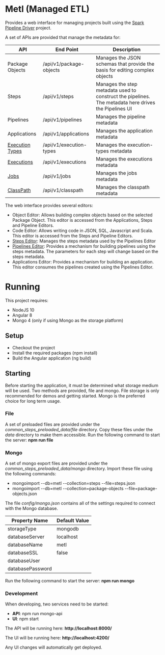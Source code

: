 # Metl (Managed ETL)
Provides a web interface for managing projects built using the [Spark Pipeline Driver](https://github.com/Acxiom/spark-pipeline-driver) project.

A set of APIs are provided that manage the metadata for:

| API                                        | End Point               | Description                                                                                          |
|--------------------------------------------|-------------------------|------------------------------------------------------------------------------------------------------|
| Package Objects                            | /api/v1/package-objects | Manages the JSON schemas that provide the basis for editing complex objects                          |
| Steps                                      | /api/v1/steps           | Manages the step metadata used to construct the pipelines. The metadata here drives the Pipelines UI |
| Pipelines                                  | /api/v1/pipelines       | Manages the pipeline metadata                                                                        |
| Applications                               | /api/v1/applications    | Manages the application metadata 
| [Execution Types](docs/execution-types.md) | /api/v1/execution-types | Manages the execution-types metadata 
| [Executions](docs/executions.md)           | /api/v1/executions      | Manages the executions metadata 
| [Jobs](docs/jobs.md)                       | /api/v1/jobs            | Manages the jobs metadata 
| [ClassPath](docs/classpath.md)             | /api/v1/classpath       | Manages the classpath metadata 

The web interface provides several editors:

* Object Editor: Allows building complex objects based on the selected Package Object. This editor is accessed from the Applications, Steps and Pipeline Editors.
* Code Editor: Allows writing code in JSON, SQL, Javascript and Scala. This editor is accessed from the Steps and Pipeline Editors.
* [Steps Editor](docs/steps-editor.md): Manages the steps metadata used by the Pipelines Editor
* [Pipelines Editor](docs/pipelines-editor.md): Provides a mechanism for building pipelines using the steps metadata. The parameters for each step will change based on the steps metadata.
* Applications Editor: Provides a mechanism for building an application. This editor consumes the pipelines created using the Pipelines Editor.

# Running
This project requires:
* NodeJS 10
* Angular 8
* Mongo 4 (only if using Mongo as the storage platform)
## Setup
* Checkout the project
* Install the required packages (npm install)
* Build the Angular application (ng build)
## Starting
Before starting the application, it must be determined what storage medium will be used. Two methods are provided, file and mongo. File storage is only recommended
for demos and getting started. Mongo is the preferred choice for long term usage.

### File
A set of preloaded files are provided under the *common_steps_preloaded_data/file* directory. Copy these files under the *data* directory to make them accessible.
Run the following command to start the server: **npm run file**

### Mongo
A set of mongo export files are provided under the *common_steps_preloaded_data/mongo* directory. Import these file using the following commands:

* mongoimport --db=metl --collection=steps --file=steps.json
* mongoimport --db=metl --collection=package-objects --file=package-objects.json

The file *config/mongo.json* contains all of the settings required to connect with the Mongo database.

|Property Name   |Default Value|
|----------------|-------------|
|storageType     |mongodb      |
|databaseServer  |localhost    |
|databaseName    |metl         |
|databaseSSL     |false        |
|databaseUser    |<not set>    |
|databasePassword|<not set>    |

Run the following command to start the server: **npm run mongo**

### Development
When developing, two services need to be started:

* **API**: npm run mongo-api
* **UI**: npm start

The API will be running here: **http://localhost:8000/**

The UI will be running here: **http://localhost:4200/**

Any UI changes will automatically get deployed.

